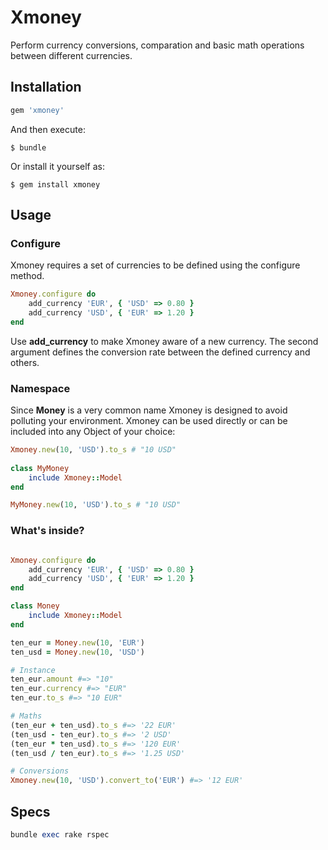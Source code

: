 # Xmoney

Perform currency conversions, comparation and basic math operations between different currencies.

## Installation

```ruby
gem 'xmoney'
```

And then execute:

    $ bundle

Or install it yourself as:

    $ gem install xmoney

## Usage

### Configure

Xmoney requires a set of currencies to be defined using the configure method.

```ruby
Xmoney.configure do
    add_currency 'EUR', { 'USD' => 0.80 }
    add_currency 'USD', { 'EUR' => 1.20 }
end
```

Use **add_currency** to make Xmoney aware of a new currency. The second argument defines the conversion rate between the defined currency 
and others.
 
### Namespace
 
Since **Money** is a very common name Xmoney is designed to avoid polluting your environment. 
Xmoney can be used directly or can be included into any Object of your choice:
  
  
```ruby
Xmoney.new(10, 'USD').to_s # "10 USD"
    
class MyMoney 
    include Xmoney::Model
end    

MyMoney.new(10, 'USD').to_s # "10 USD"
```

### What's inside?

```ruby

Xmoney.configure do
    add_currency 'EUR', { 'USD' => 0.80 }
    add_currency 'USD', { 'EUR' => 1.20 }
end

class Money 
    include Xmoney::Model
end    

ten_eur = Money.new(10, 'EUR')
ten_usd = Money.new(10, 'USD')

# Instance
ten_eur.amount #=> "10"
ten_eur.currency #=> "EUR"
ten_eur.to_s #=> "10 EUR"

# Maths
(ten_eur + ten_usd).to_s #=> '22 EUR' 
(ten_usd - ten_eur).to_s #=> '2 USD' 
(ten_eur * ten_usd).to_s #=> '120 EUR' 
(ten_usd / ten_eur).to_s #=> '1.25 USD'

# Conversions
Xmoney.new(10, 'USD').convert_to('EUR') #=> '12 EUR'

```

## Specs

```ruby
bundle exec rake rspec
```



